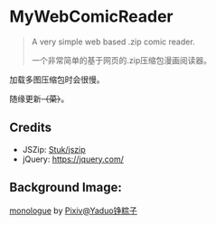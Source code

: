 # MyWebComicReader

> A very simple web based .zip comic reader.
>
> 一个非常简单的基于网页的.zip压缩包漫画阅读器。

加载多图压缩包时会很慢。

随缘更新~~（菜）~~。



## Credits

- JSZip: [Stuk/jszip](https://github.com/Stuk/jszip)
- jQuery: https://jquery.com/



## Background Image:

[monologue](https://www.pixiv.net/artworks/75685593) by <u>Pixiv@Yaduo铮粽子</u>

